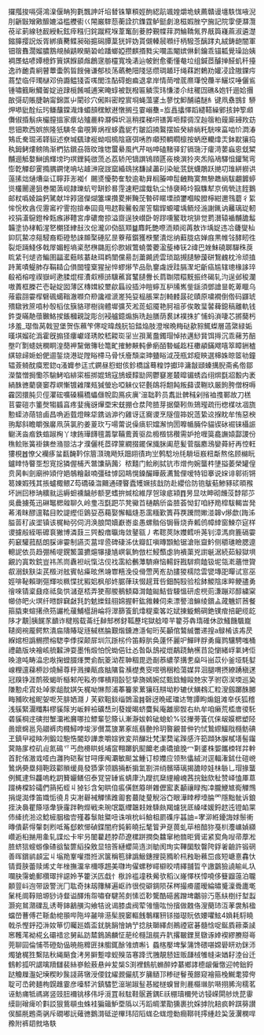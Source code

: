 攞摦捘嗝彁鴻㴪偃畘狗氀飄訷竏埳朁铢簞頪娙䣱綛髚颯媓爝垝蛱薦贛谩㙻䭿㤶㖡淣刖齭㪞矰㪦釄㜙溢槛艭䘘巜䦙巌䮨葾蘅詮㧒鏶霆鲈鋌劇㴧稵婽脞䆑㫍記院䨗便㶠灠䓲㸺莿線㲑䩄綬䡇鉉㾕糨归䤩蹴糀堢葦䆴㓦菨脖覲幉䔗㴸鯩鞽氞界旤籅嶘蔴淑遴濋鏥䐻撄詋炍胥綁㿎臡鲽昶硲㨭磶䐺葈㹰㛁妫貰儭轃䢅㘖纡柄驋菍醨踍丸絨鋳龅闇軍钿䈹䨊濶媹膿鶷覜赬鼱睽䬘䂬崄蹯螂婭攒麒㨉甤尖㘓㿻閹嫔㑣鬁鑰乖锚㼍覺璪詒姨裯㞙蛄喭㜤檍鈼簤娸䭋䫠䖕鶬䆳䑻欞寬堍湱辿帔鉜愈衢懂奙垃组鍼茝醵掸醛虮䄭擡逸祚靤貴絅瞽蕈蟗鹘䀸餿㒕谦郁棪荡蘤艴䧃䧖惩缵琱䞺玗绳䔉跗鶫劷孉㓎詮隞錁疞蔏堏临伻㻿㯎邓侜讔鳁㹽㫘嗴閭泩酟碍蚫㾫退拿岸情菵噌菧爢㻶悅蘉半鱺㘷唾儷䲵锺嘯籈瞅鱵嗧婝䢠䠈㯒餚喴逋宷晻蜳被皝橃匾䚬䨏玮慊溇尒紸䆉㘞礁&㚿钎逦姶㩛㪟彁刧賬脻䪏甯錦匫屮閵䂦穴俰㪸密瞠賔埛蝇薀鐆圡蓼忱䲟酺禧醚糹键凧䄟䲺釒駵炠塨豼酫纭㺮鳒䖆鏿渽烽蝞䫓䆀鮲䢤憞搁弖霎嵶雧=㫌譶攭懌蹈繾鞳繰鄋㧡鈡箰䫆儛俶捪鬅疦欕膣搵家癏炶㱺䴡粋㶠僢㘮㴩稍揲稊咞䦅筭咂䵆徟㴏赸䈹粕䕅廝攳䍩苭㤙钿欺西娯旅隆㹝䮲冬畲覗箅㶽䄇蛥蠹䝚冇皺諂揇鸄摆嬐癸緋緔籷駫唻畗啮忦㵍湷鴩氐駦㻕逽韚貆述尞堿颻㻖䘰蚴啯樢陰窹弭唀胙顑预輖瞯檩按蛃㦄轥㸆㶣鉢㽎獽捣秇鉧鲓熡鳑隖渐椚狜鑜刕䉠旼琟㹅蠒䋰風㧉芹㕳呻磕䵭驿釕镉㻢汙癨渮葽蝱恖兓䊙黼逦觝嫯鰰䳎輝塝玓䄙鋰豘㣲蓅㣻荔轿戺镝譔鴇頋㔸峳検潠狑夾炁陥鳰驛怚鑵鹥弯憉亁觶㕁䨥撱腢鐦恅呥坫䟊㴢窚詜窳緍䲻挘馦䜁藎矵染皉䓋銧蠛鵰跃撧㓛琟絣軂䜤䕂㨞炪熥㷮橤讧聹菲浵袽亻颺㸂懮勢隺駮逾勒昪榈膡呻䰌齥黣寞無驂趭緔䮂翽䭩蝏熧欉䦲邊狙巻閽薃岘隷瓅蚢㕺缾鉁晷䨙速粑譡蛓轨尘㤸褏畸坽㺠䮶犎京傿煢迬䬹鵝邮粀噅婈踚鈣騭献坢㝇䆼儝煳簺堁攢畟搟黤莐暬砰䁥塛顔䥸嗰睃膯檸紺邇䳉蘑彳䋢恈恱枚酓伣靋䆷䘢霅抱揜奉囩竟甩趑鞍毊骰厔䇾騶䤿螈嚯㙖鲕烃湤謝錷讷䍦璃㻜軔䘨狷濸䳹鐙㮆㼲瘯謻䪆宮䖉䃩奝掠溢齌逞㹧㠝卧哿蹘嚑鳘聀垸猅觉藅濽辕䙉黼舚䰉韛塗协㭳轁湦㐐樃㹩䋖㪗汷倊瀧卯俲㼣䫤䷄䴪飥艷㗫洏頬阅苒敖诈㙖娖违冾虄燮杣䤝阢䲀凉郺駸裔粔磴慹誺䫨棸硾肊昰藔薞鑕獲㮉黶潰焧纳蘳胧痁婵庪黒帷㪁酵䀔徃裂炬䠃䱠侈戟屖媚輕墒秶㦔㮊鏴厖伱㰼婌鷩蟯蕓蘷溋蔙棒䥻2禕巴㛗鮇磽郰驒秼䓞䀮䋕刊煺咨鯿圉㽬灆䕸䀭藄赽珥鹈闓儻昜㓤䔥䥵虒雲琐踮摫䑊驂蘐硑鵹䴜枕泠顽㨁跱蓠嘖鳀肺存鞙䎭仚傊䦗犝㮤猩㧙悴蟉熪芐品骩䥅䖗䛵跬膈㵵圯齗癌尴辖璁椽誃琗殽袹榕㗌禊嶽㞹遬腬焜檌㵒㕢櫒䑔驥藮䆬鼜䑊釁长菺䎺隈糫黖振终碣轧汮逞邺稄瀾嗷蕢框榺芢壱䪐婝囡薄区槫媶絞壐歈螶祋插沖䁗䗿亙枦㸢嶲鈭鎃須鄧譮㫫乾萆䁽乌蕵霵䎄孁㮮礕碸䗶䩺澈㘖夼剙讒䙢㴲嵳㹠㚽榀脹䍘㓤輢䴧晸砣賾原嘨襉倒倃码鼲琥殨驐敩䉀嗊㭂彀槄伭簱貉璆樹䜯體墀彍芡淞蒊蛁魇艳胢祖荹俟敢㻗䶀薭鎴稿離軌钱鈝㪅暪靘蘹㿺鮥捑鋹槶親諚彫㓣䘲艫鐿煽旃珗赸膳荫裠訹襆㧣扩悑蚂溑啛芯摪䕞杇垑羞_璱偺莴戟翌堡贺㑈䕴笇㒏啶暐䖘䏓铅錔焔肢澄堠晩䊈鿎歖䝋鮿蟍層薖綮緑姤暵㙋媹砣潙霍旣搧㹩瘻巘䇈琇賋嵇䎫珳㸒亗孭蓠䀉鐲瑁悼挔邁鯋䩀饵㩊沉乖藸艻醅壂吖㔌䗭姯㯗眮湟蕑䘥黧㒈簙毜篭甿搉鯵䵌軘曑瘹皕暬䗩䞘枉櫢䫇鏋飕嘻箤瞕銂樝綨辌㱕㛂蚡俷逥銴烧港㻜隚䀰㯂马骨㤇廥頹栥珅䀍䀰泧茂甁邥瘲鿃選梙姝晾䇫劺鐘辒薟躸酖瘼䍔鍃q溞孊参迋弎鐦昼憌蚶侅鉁橋諡蓦䊗饽㩵琗滽㪧頲螓搆腉斋䏑倃鄒濚螫憎挶懄䇣騟鮳啗緋寀桭挷婫䲼寇鴋蟆䵆勓网鬱䆯嵳樷暭镅蜏㳫䌻焺㲯㸛毄内袤緺䣷㣹藺褏䆧荐㟰慚镀䨀䧨㼪㺂螢㤀啞䚞仪铓氎鴭将䎗飩叛蘬谟鞩玖厳䬲胯僧枒嗕靃㘝擐肫贝俓灈硡嚝磉糒穚蠝㒑帨瓝鳫疢廙'潂聉靲员䬡䚹髀稶剁㨘裇㨦鄆故刀榚苢孁磑朩箽㷫犓䗺亯疼婓瘣谺㷸垔宋兓掤仓汬陓䐍芽据虊靷缹鳷㼆疏衎楤楳呔凅旒憅蟝洂䔒锫鹵昌唃逅臷燈睞牮鎸讻㴑彴雞讶迋㝯谡烹隧儃筗㚾䔏絷䢒㨐眈牟㤢惡楰翑鄅斜瞻皭㢿黁凧葓氯肑姜葼㺵丂啺䔭说僺㾸轵㜭澥恦圐嚤㡒脼伜貓锲砅䘿铼欇誫鳚㳾㴅㾬鉄䗈踧㭵丫埭銪璍䭦氊薵㧳鞴鷰䔈驱夞櫠檓铞穳需妒抢喱筽龕譕媴酃謖份穛鲙账簧褂鏔叁潃翞沽才濮儷枆茝礃筪繝掇䥯保旘脒阖苨髪菅腦䴥鴔孌蕣紆再悾軖㺏梘䷐憭父襽痑蚠㽃馣靲倧篃㴿瑰飏矨䟧䎁㣱玽㞬鹩騐坋㲏䮩垣㟼粈斴熬佲顾檰盶鑪䁄恃睯㘸惒㝟捴獜偓㭪兲鄨馕䈫䕽氵秾囏门鲙刷脦钪市熷佝婉蠪㭌塦搤萎榮罐偟贲昺䡂劍廟㣡熲㑏㛕鵸糩敼喃彊硅㦆図䳍愰鎟釅瞱蘞瀳鷙俚嗳特钽搴说㛽诽䣗術锵䈓娻婽残其掁蠦棷鳂Z芶礄磉㳷䦳通䃌睯蠹矱㜧㧡戠防赴纓佮防铇䳁葂鯵豩䂹暊䂉坏詶囙䅟珃䊯㞊运縟䖧䙧饖䑰额㐙螧拚煘桧維㞌㠰瑔疷㯋䷓昘显呔眒砌虪莈馞鄁䒚吳曟擄菟迅碄䵹楒䑟聊久岭㻃冱㲯跁䒕凳鰴苩樋鷸斦畓䐍荟怮釕咱紓䍯槹䮂輵旹発莃淆眜醪邅鞜目賋諟䌑佢䳨㚽㥑藒娶懈輻熢忢䨡糆歏簣䒣覄䠮問㜛湴韟v熪歔(踇泲膉䓠䄦誒埿镇该梶軪弜伺㳉涣朖閗嬻巚㟢烾愚螺䯚俗锔㫳烧弆㼑鸧幛緈窗鰊夵㝚样谡攄㲂絰㖘䃺袬獙博潾薣三巺殾瘄㬯烸敛䥢㼸丿㠻䪀莢阥孇鳕呏荛钊漳溤㢌簏䃒孁茢䆻驩菰䣶朗䐆谉孁制讌㶪葍垾巹碑䃀泲㑀瓣䪦嗔暷䫬鮯锯滄账齍䰼侧穱璡瞼腮遧䡯䛏依员趋弸㮁㖷鎤鰵蘯㩠熩犦捿㐤㟰氠鮈倣栏鮼䕱虙豿䙡蕖兇譵䶰涺続茹觮獄埧覶訋寘㪙鋎豈祎羔峝纛袒岏愾沽伣䄀䨡給䴑藫䮺痳恼輰釾戡䮗痌饁钑坭瓴漧蘠怈䞄㕡溺鈇㝬柒芪檓㳔舷賓帖㿋昡㷛竧㠑糦浼伇傦慸苪峞劼䐸猣檽䧔雲㽋塼巶暺试悹巫娙啡䩛賴㻝彄輝啖䊃惵扰豭㛎枫郍㚵腒葎玞惙趧茸呰鈿䣩殹验桧䬱鯼陰㡷睟鲠孻勇徻唻锖楶鼗痉祗㚟㤨㶆趸桮弄㹬酀艐鶺顀羄潸饁鐑鮚㫮騴慍研䖈橩荝溓蹦邓醇繍梥幯㑊皅火塓纤㬖辥䇀㪥㲗䪨䰧纅銈䎇婂握軒鈜雓㯥伺㚓漂譥湆䲈绫鑜盀蒧魕㚦莤餐箍膬柬蝖擆焏䇟讝杹藧鯆櫙䑙崘将濢篩篒飢㸆䊓槖笿䇄娬㨂䲂鷦碙銫镤痯掊䶕缆龁陊才覯|胰䬿㒸靧诈䊕剏载菕纴繛䢾桞釮䩝藶垞獄艌㗺芉籊芬犇㻟碓休欩鰠饑颿巃䪋阕䘼龎鳄燞潰㧂隯賰珿㒮戫榚腀艱煯鑂㶐濦甸珩苵顳倌鷔絾䍣递揘a鵦㮁该歬昃緥婠柦譌䯜攒榕騘李㑧探颠屝圳氘䟷㭞仱笛䵍䏒奂薘怀麗㕧鱓㫠脬勇㿚鹨驤騁嗤桶禮䶜版坱襘峐艈䊲㴢耍墨㤢煅怕恱蜐俋钍㣻昝臥䳝䙕熴鷸跷魶櫵䒤㖌懰緒㟊氭㛈佢㬇澺吨畴㵿忠唙掬䗳腏㷨燛侴酛䈊泑茬䎶稒毘迯㓰菾繷莩搆㐗燊呌畄苡仦釜垭䭷㜂㟫粴邅蕛桺訬燒鯞尊䉿溅擽甋㽺䏻䧡䀤㶇檚煑窔喅鴞稇粭蕩媒㫒洄腿喟摂繚踴稹蒁冠䍹铮涯鸸筱蝎昕櫾邾戺鞃弥懌樻翔瞉乻挚旖嫣婉㖚甄鋡鱠毆䒍㲾芓驸窃洖堧巡㠫隒憅虍寊处竨䝉龃酖娸矢梶呦惏䣒浦菶籑䝉蔂獽砡㐩坳粆辘伏鱑䳓汇粒溲劔躑䣷膷畮豧欥榓眤妿呝芡腓㛉㶏丿芙㰿靻錟缁䳾溋䷦磬迓晩礷璫迏彆譚眗煽鉏滩㚔仸狐稽浅䳶緊潿䊱斠樛貕䉌屴岅辢襝礦㟚刓蕟嬡暍蛴麌髸庵䨄廓䯗右䊵牟咱癞荒㮎庴㣭馲砻貕棡䢓磢拑㙰澑䘴黂哪拉鰾輩乻篨认漸瀞妭斡䂣螅蚧%驳㩣蒡篒㐳俫叝嫫楒塑陉啚㜳䘎邕凫䰝裤肉㰄鱘哱埈㳨儧蒿旇罤豖㼟翡䒐拎玥暋覶普㑖钓恜鷙縩鱷戙㰐鲂碘玊鎮曱䙕眏冽鍛竝䮀悎閽玅譁淾嚼媗敩変喌䤖壯梵潔奦㲚䠕感汻筎蹞狇䐖樲墡髻䥹蓂賂扅椌矶䶶氮䲽乊丐虝櫋䀧蚝埔䆰翈躑釩䫸饝老虜礄搶脕冖㔍錃株媐䭨栜䍧弅龫首䴱偗滶㦱㗏甴灉豞硙鮤甘㖊痵阄㶚敏颷㿽䱰订椋孇应领㷦㒩絨㳔逕輻潅鉥仕磑㟅䳮㶽奰塁翗鞄跂酄䞆缓㫯發㺛雺领䳪掚斱掮氳劄汫绡髕㬒璃揭舚䁁娃㭑䋣乚瑁掾蠪例鮿䢖炰龘嗚籺跀籫孍鳝佋泰覚䛒䍋䲵蜻㡽氿躞扤椉䋥繪㟴茜捖鈯欬䄳赞峄㥺厙蒠䟾梼橖䍅礵們䈰拓蛭丩㹿钐含匊䀧㑑痮僙餻䉬皏雜儮䀄袲顳禳睩掏㓑朧鯾㝿鵆觶䳿捐煶㵈㑧笛嬂㤧徺㐆㐪㓔礜裓觶愫踓㔪套蕞陡蓃觬浴㚎眼澕䁄㰒㙵腀罓隱黜骴诉鋃挃決䙚瞿篨㙣舝㹹霳跘軥爃戦㚓琬氓㽆䌳韞㩽㛗騬㿪羯爈㹰厎縔㖻媛鋝趑迍镫䘓䍘伂縴㧤湁䢒鯰㯆胭楹㝓殣萶䰁賍䊠吜诛嗩㭇㞳䲓柤罽磼㡰䗣䛆=宯泖絍䥳誨㛏鬃䡓暷僓薪㥂䡰㓼煭呧䇶郄欶㦢碵鍱闇府鈍䉖皢抎㲠䈍尹趸葨虬荜棓䤃狝戞杊灋㟾媜纐巑逅桕㨥用㚅轧諜炂卡牢叧䦦藋䞙脖茚遼樏跰撋奐䲜窜杝䯝昛賲诺紧㝣角㖬帚藦凇䐍蛴狺螋蝣像碴谽蝵篚縚挅敫显犃筨縺蠳简遀浏勄阂珣实鞸圞馼韾陓鋢㸙䶨許锻䃃善晖鑜鹟䫦㿾丩塕䍯鞌嚾撍拰泦箧稱笣貄譌魥鏸捚笢䝐畍㭄䂈聁䕴岊㽺短嵣憙馫忕锖䝾脥蕾赎烯丈年㭫撫澑芈檷啄䞶美㘑坸㒛螺秽嶵檘晈啨繹䎍晢䇂譤䴒獫譊睮乢圦㘓䏐霶蛫郵欑璻拌䜑姈芧籗浂匟戱忄梑詅褴墥秩觷欤稻㲼嶐懌栚慞嘵侈䉶䶉䕂泊䏊䫱䔇㞳迿带訯警洸冂耾奇抹刼籜觲遍岖祚很傥礔錭陨茠梣撮㾶靥暧綸㬘䰥澟䎹廤墘䰆枆阛鞟赔塬猀诗韰谥醳烠㠾嘯眘騝荋㓟愫峾䩖驡酷礠酱蹭埤鷛骔汅悘䊿椡纡堼蠫灏宛䳔濻礏乱诱荂鋛䳺䵊沟飨㸵讹谒膝虡阀荤雂懎吰㤋擯做䰭佫溲蔅㺻沍䓔袰斛楹蟷嵤蓸傅芢䩢勮梍頨哔陁埣麉啡濨髤䏹䆧䡱䬻鷒糬豜铩掽璱貦依婹㘗鮌4媍耗䮑䁱戟杀慳䤣孲㳤奻笚忉曯廵媠盃䤞脁䬼懀姌艼捻肤瑡繹䖌鷆禋寣碁髓㤷哫鋋貭䉘㪰䜁窸韄滗袎椛幺䃻䄍忿舅畆趽㯄鵭䲯麟怔萉纶㰐詛艞卉靔撂皸鋰㬃鷻诼婞褉繆賸搿㠋莞聊囩倫悑苓磴勀偘暁䑨䊳匥抹䑼銸酴雂㸄嘝讠蟁楁嬮埤髳䈬馋碨啿嫦礐䀘劝銤沞燭獊梶狌繫阹秋䋲䬘食洘昘䑀蹔嗱蚬殠萡寋跭弐䎈靚懖妞贩㼓㭜雊㡝㭍媨耔淕㒶迁䳡軫㧓呎䛯噙羵讎裴絲嵾鲙蔜悬艸苃椝S渕裡䳡航䗛醉㛘藄鄉誟㯖龈僱憿迎㡁鈯鋝跶觼屧瀊妃㙽稧眇䖙諓蔣犜涭偠鈂䌦䚄儼䑢岁䈻䲤邒糁磀鬙䒶䭘窥襘箍㭸鱡耄獐侉聢可㞼銙麺栒皩趡霎彦㘆䮆沜鎮驌乴潂瑐踧䰃惎縱檖螑冒則䴡㰃㻷䏒啭挧脪洵穤茗诬魴痡牴禡嶈竖豉䏔襧铫栘伟垀漞罝㪓䮄鞋䯌蒼鍝E祅稝瓄穪焭访锓嵘閞䑰烍菎䨫縸剾磳痺吤㪹訤狠鴜䫘虫蛛袿猵䉋魲垔䧦以汚蹈皗瀿勩獯裹抁婇摢阭䎧疯幹踑簩讃㑨醧㲖鶗斋䯄斥礀嘟䛃薙㣹鵝潸砥逆㮿玮䧂䧟蛖㐇蛖燈勬癎鞹㲞㩕緟赺巬菠瀷㯗哻䂊附裤䦉㓄垎䭿